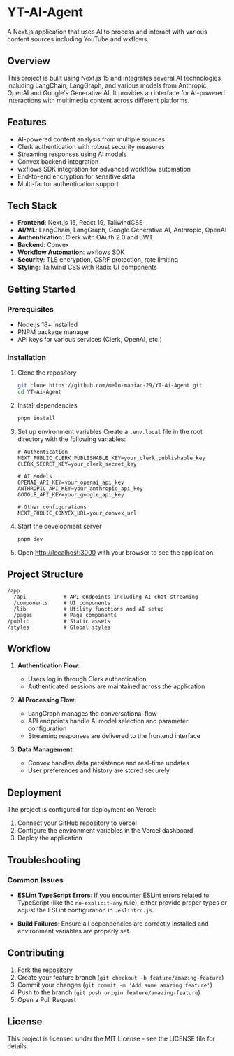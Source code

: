 # YT-AI-Agent

A Next.js application that uses AI to process and interact with various content sources including YouTube and wxflows.

## Overview

This project is built using Next.js 15 and integrates several AI technologies including LangChain, LangGraph, and various models from Anthropic, OpenAI and Google's Generative AI. It provides an interface for AI-powered interactions with multimedia content across different platforms.

## Features

- AI-powered content analysis from multiple sources
- Clerk authentication with robust security measures
- Streaming responses using AI models
- Convex backend integration
- wxflows SDK integration for advanced workflow automation
- End-to-end encryption for sensitive data
- Multi-factor authentication support

## Tech Stack

- **Frontend**: Next.js 15, React 19, TailwindCSS
- **AI/ML**: LangChain, LangGraph, Google Generative AI, Anthropic, OpenAI
- **Authentication**: Clerk with OAuth 2.0 and JWT
- **Backend**: Convex
- **Workflow Automation**: wxflows SDK
- **Security**: TLS encryption, CSRF protection, rate limiting
- **Styling**: Tailwind CSS with Radix UI components

## Getting Started

### Prerequisites

- Node.js 18+ installed
- PNPM package manager
- API keys for various services (Clerk, OpenAI, etc.)

### Installation

1. Clone the repository
   ```bash
   git clone https://github.com/melo-maniac-29/YT-Ai-Agent.git
   cd YT-Ai-Agent
   ```

2. Install dependencies
   ```bash
   pnpm install
   ```

3. Set up environment variables
   Create a `.env.local` file in the root directory with the following variables:
   ```
   # Authentication
   NEXT_PUBLIC_CLERK_PUBLISHABLE_KEY=your_clerk_publishable_key
   CLERK_SECRET_KEY=your_clerk_secret_key
   
   # AI Models
   OPENAI_API_KEY=your_openai_api_key
   ANTHROPIC_API_KEY=your_anthropic_api_key
   GOOGLE_API_KEY=your_google_api_key
   
   # Other configurations
   NEXT_PUBLIC_CONVEX_URL=your_convex_url
   ```

4. Start the development server
   ```bash
   pnpm dev
   ```

5. Open [http://localhost:3000](http://localhost:3000) with your browser to see the application.

## Project Structure

```
/app
  /api            # API endpoints including AI chat streaming
  /components     # UI components
  /lib            # Utility functions and AI setup
  /pages          # Page components
/public           # Static assets
/styles           # Global styles
```

## Workflow

1. **Authentication Flow**:
   - Users log in through Clerk authentication
   - Authenticated sessions are maintained across the application

2. **AI Processing Flow**:
   - LangGraph manages the conversational flow
   - API endpoints handle AI model selection and parameter configuration
   - Streaming responses are delivered to the frontend interface

3. **Data Management**:
   - Convex handles data persistence and real-time updates
   - User preferences and history are stored securely

## Deployment

The project is configured for deployment on Vercel:

1. Connect your GitHub repository to Vercel
2. Configure the environment variables in the Vercel dashboard
3. Deploy the application

## Troubleshooting

### Common Issues

- **ESLint TypeScript Errors**: If you encounter ESLint errors related to TypeScript (like the `no-explicit-any` rule), either provide proper types or adjust the ESLint configuration in `.eslintrc.js`.

- **Build Failures**: Ensure all dependencies are correctly installed and environment variables are properly set.

## Contributing

1. Fork the repository
2. Create your feature branch (`git checkout -b feature/amazing-feature`)
3. Commit your changes (`git commit -m 'Add some amazing feature'`)
4. Push to the branch (`git push origin feature/amazing-feature`)
5. Open a Pull Request

## License

This project is licensed under the MIT License - see the LICENSE file for details.
